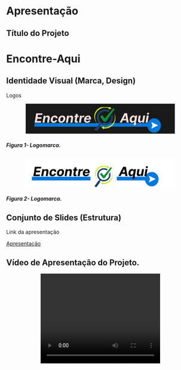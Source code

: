 # Apresentação

## Título do Projeto

# Encontre-Aqui

## Identidade Visual (Marca, Design)

<p>Logos</p>
<p align="center"> 
  <img src="../src/assets/images/logo-site/logo2.png" width="400">
</p>

##### _Figura 1- Logomarca._

<p align="center"> 
  <img src="../src/assets/images/logo-site/logo.png" width="400">
</p>

##### _Figura 2- Logomarca._

## Conjunto de Slides (Estrutura)

<p>Link da apresentação</p>

<a href="../presentation/Apresentação.pdf">Apresentação</a>

## Vídeo de Apresentação do Projeto.

<p align="center">

<video width="320" height="240" controls>
  <source src="movie.mp4" type="../presentation/Sistema-Encontre.mp4">
</video>

</p>
